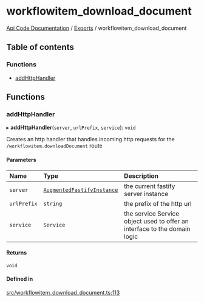 # workflowitem\_download\_document
 
[Api Code Documentation](../README.md) / [Exports](../modules.md) / workflowitem\_download\_document

## Table of contents

### Functions

- [addHttpHandler](workflowitem_download_document.md#addhttphandler)

## Functions

### addHttpHandler

▸ **addHttpHandler**(`server`, `urlPrefix`, `service`): `void`

Creates an http handler that handles incoming http requests for the `/workflowitem.downloadDocument` route

#### Parameters

| Name | Type | Description |
| :------ | :------ | :------ |
| `server` | [`AugmentedFastifyInstance`](../interfaces/types.AugmentedFastifyInstance.md) | the current fastify server instance |
| `urlPrefix` | `string` | the prefix of the http url |
| `service` | `Service` | the service Service object used to offer an interface to the domain logic |

#### Returns

`void`

#### Defined in

[src/workflowitem_download_document.ts:113](https://github.com/openkfw/TruBudget/blob/4d7fd4be/api/src/workflowitem_download_document.ts#L113)
